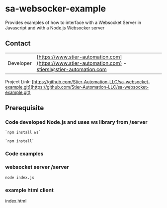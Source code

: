 # sa-websocker-example
Provides examples of how to interface with a Websocket Server in Javascript and with a Node.js Websocker server

## Contact
|||
|---|---|
| Developer |  [https://www.stier-automation.com](https://www.stier-automation.com) - [stiersl@stier-automation.com](stiersl@stier-automation.com) |

Project Link: [https://github.com/Stier-Automation-LLC/sa-websocket-example.git](https://github.com/Stier-Automation-LLC/sa-websocket-example.git)

## Prerequisite



### Code developed Node.js and uses ws library from /server

    `npm install ws`

    `npm install`

### Code examples
### websocket server /server
  `node index.js`

### example html client
  index.html


